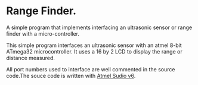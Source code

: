 # Range Finder.

A simple program that implements interfacing an ultrasonic sensor or range finder with a micro-controller. 

This simple program interfaces an ultrasonic sensor with an atmel 8-bit ATmega32 microcontroller. It uses a 16 by 2
LCD to display the range or distance measured.

All port numbers used to interface are well commented in the source code.The souce code is written with
[Atmel Sudio v6](http://www.atmel.com/tools/atmelstudio.aspx).
